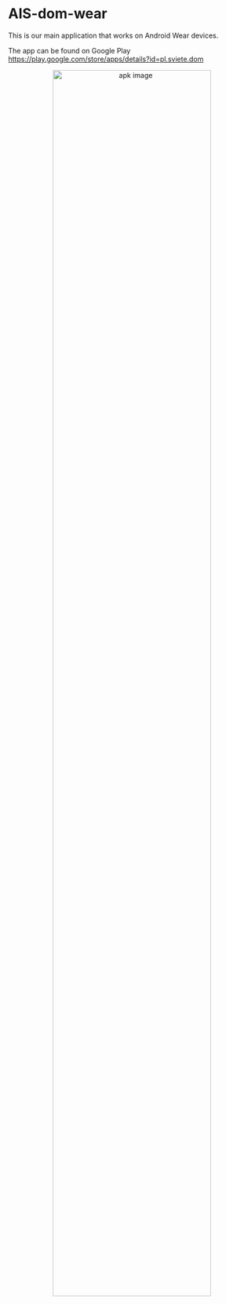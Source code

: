 # AIS-dom-wear
This is our main application that works on Android Wear devices.

The app can be found on Google Play https://play.google.com/store/apps/details?id=pl.sviete.dom

<div align="center">
<img src="https://raw.github.com/sviete/AIS-dom-wear/master/app.png" alt="apk image" width="80%"/>
</div>
